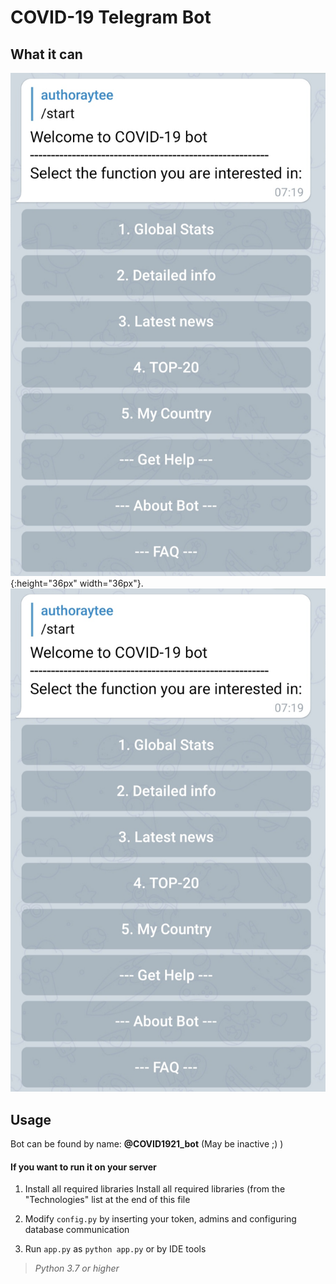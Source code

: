 # COVID-19 Telegram Bot

## What it can
![Bot preview](https://github.com/authoraytee/COVID-19-Telegram-Bot/blob/main/trash/overview.jpg){:height="36px" width="36px"}.
![Bot preview](https://github.com/authoraytee/COVID-19-Telegram-Bot/blob/main/trash/overview.jpg)

## Usage
Bot can be found by name: **@COVID1921_bot**  (May be inactive ;) )

#### If you want to run it on your server

 1. Install all required libraries Install all required libraries (from the "Technologies" list at the end of this file
 
 2. Modify `config.py` by inserting your token, admins and configuring database communication
 
 3. Run `app.py` as `python app.py` or by IDE tools

> *Python 3.7 or higher*
